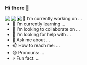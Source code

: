 ### Hi there 👋

<a href="https://github.com/nimasrn/nimasrn">
  <img align="left" src="https://github-readme-stats.vercel.app/api?username=nimasrn&show_icons=true&hide=stars&icon_color=0366d6&line_height=30&include_all_commits&theme=dracula" />
  <img align="left" src="https://github-readme-stats.vercel.app/api/wakatime?username=nimasrn&theme=dracula&layout=compact" />
</a>
<a href="https://github.com/nimasrn/nimasrn">
  <img align="left" src="https://github-readme-stats.vercel.app/api/top-langs/?username=nimasrn&hide=html,scss,css,TypeScript&theme=dracula" />
</a>

- 🔭 I’m currently working on ...
- 🌱 I’m currently learning ...
- 👯 I’m looking to collaborate on ...
- 🤔 I’m looking for help with ...
- 💬 Ask me about ...
- 📫 How to reach me: ...
- 😄 Pronouns: ...
- ⚡ Fun fact: ...

<!--
**nimasrn/nimasrn** is a ✨ _special_ ✨ repository because its `README.md` (this file) appears on your GitHub profile.

Here are some ideas to get you started:


-->
